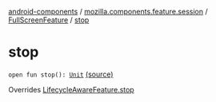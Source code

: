 [android-components](../../index.md) / [mozilla.components.feature.session](../index.md) / [FullScreenFeature](index.md) / [stop](./stop.md)

# stop

`open fun stop(): `[`Unit`](https://kotlinlang.org/api/latest/jvm/stdlib/kotlin/-unit/index.html) [(source)](https://github.com/mozilla-mobile/android-components/blob/master/components/feature/session/src/main/java/mozilla/components/feature/session/FullScreenFeature.kt#L44)

Overrides [LifecycleAwareFeature.stop](../../mozilla.components.support.base.feature/-lifecycle-aware-feature/stop.md)

